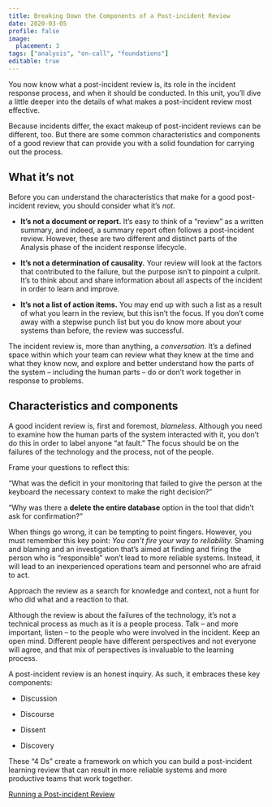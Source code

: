 ```yaml
---
title: Breaking Down the Components of a Post-incident Review
date: 2020-03-05
profile: false
image:
  placement: 3
tags: ["analysis", "on-call", "foundations"]
editable: true
---
```


You now know what a post-incident review is, its role in the incident response
process, and when it should be conducted. In this unit, you’ll dive a little
deeper into the details of what makes a post-incident review most effective.

Because incidents differ, the exact makeup of post-incident reviews can be
different, too. But there are some common characteristics and components of a
good review that can provide you with a solid foundation for carrying out the
process.

## What it’s not

Before you can understand the characteristics that make for a good post-incident
review, you should consider what it’s *not.*

-   **It’s not a document or report.** It’s easy to think of a “review” as a
    written summary, and indeed, a summary report often follows a post-incident
    review. However, these are two different and distinct parts of the Analysis
    phase of the incident response lifecycle.

-   **It’s not a determination of causality.** Your review will look at the
    factors that contributed to the failure, but the purpose isn’t to pinpoint a
    culprit. It’s to think about and share information about all aspects of the
    incident in order to learn and improve.

-   **It’s not a list of action items.** You may end up with such a list as a
    result of what you learn in the review, but this isn’t the focus. If you
    don’t come away with a stepwise punch list but you do know more about your
    systems than before, the review was successful.

The incident review is, more than anything, a *conversation.* It’s a defined
space within which your team can review what they knew at the time and what they
know now, and explore and better understand how the parts of the system –
including the human parts – do or don’t work together in response to problems.

## Characteristics and components

A good incident review is, first and foremost, *blameless.* Although you need to
examine how the human parts of the system interacted with it, you don’t do this
in order to label anyone “at fault.” The focus should be on the failures of the
technology and the process, not of the people.

Frame your questions to reflect this:

“What was the deficit in your monitoring that failed to give the person at the
keyboard the necessary context to make the right decision?”

“Why was there a **delete the entire database** option in the tool that didn’t ask
for confirmation?”

When things go wrong, it can be tempting to point fingers. However, you must
remember this key point: *You can’t fire your way to reliability.* Shaming and
blaming and an investigation that’s aimed at finding and firing the person who
is “responsible” won’t lead to more reliable systems. Instead, it will lead to
an inexperienced operations team and personnel who are afraid to act.

Approach the review as a search for knowledge and context, not a hunt for who
did what and a reaction to that.

Although the review is about the failures of the technology, it’s not a
technical process as much as it is a people process. Talk – and more important,
listen – to the people who were involved in the incident. Keep an open mind.
Different people have different perspectives and not everyone will agree, and
that mix of perspectives is invaluable to the learning process.

A post-incident review is an honest inquiry. As such, it embraces these key
components:

-   Discussion

-   Discourse

-   Dissent

-   Discovery

These “4 Ds” create a framework on which you can build a post-incident learning
review that can result in more reliable systems and more productive teams that
work together.

[Running a Post-incident Review](/post/running-a-post-incident-review/)